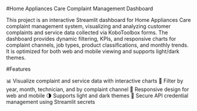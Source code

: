 #Home Appliances Care Complaint Management Dashboard

This project is an interactive Streamlit dashboard for Home Appliances Care complaint management system, visualizing and analyzing customer complaints and service data collected via KoboToolbox forms. The dashboard provides dynamic filtering, KPIs, and responsive charts for complaint channels, job types, product classifications, and monthly trends. It is optimized for both web and mobile viewing and supports light/dark themes.

#Features

📊 Visualize complaint and service data with interactive charts
🔎 Filter by year, month, technician, and by complaint channel
📱 Responsive design for web and mobile
🌗 Supports light and dark themes
🔐 Secure API credential management using Streamlit secrets
